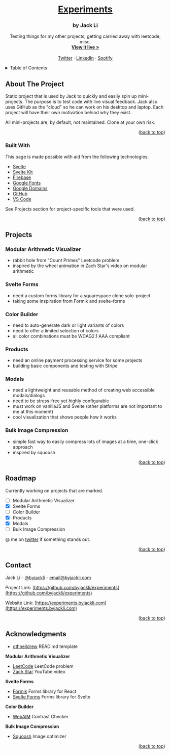 <div id="top"></div>

<div align="center">
  <a href="https://github.com/byjackli/experiments">
    <h1>Experiments</h1>
  </a>

  <h3 align="center">by Jack Li</h3>

  <p align="center">
    Testing things for my other projects, getting carried away with leetcode, misc.
    <br />
    <a href="https://experiments.byjackli.com"><strong>View it live »</strong></a>
    <br />
    <br />
    <a href="https://twitter.com/byjackli">Twitter</a>
    ·
    <a href="https://www.linkedin.com/in/byjackli/">LinkedIn</a>
    ·
    <a href="https://open.spotify.com/user/primeno17">Spotify</a>
  </p>
</div>



<!-- TABLE OF CONTENTS -->
<details>
  <summary>Table of Contents</summary>
  <ol>
    <li>
      <a href="#about-the-project">About The Project</a>
      <ul>
        <li><a href="#built-with">Built With</a></li>
      </ul>
    </li>
    <li><a href="#projects">Projects</a>
    <ul>
        <li><a href="#modular-arithmetic-visualizer">Modular Arithmetic Visualizer</a></li>
        <li><a href="#svelte-forms">Svelte Forms</a></li>
        <li><a href="#color-builder">Color Builder</a></li>
        <li><a href="#products">Products</a></li>
        <li><a href="#modals">Modals</a></li>
        <li><a href="#bulk-image-compression">Bulk Image Compression</a></li>
      </ul>
    </li>
    <li><a href="#roadmap">Roadmap</a></li>
    <li><a href="#acknowledgments">Acknowledgments</a></li>
  </ol>
</details>



<!-- ABOUT THE PROJECT -->
## About The Project

Static project that is used by Jack to quickly and easily spin up mini-projects. The purpose is to test code with live visual feedback. Jack also uses GitHub as the "cloud" so he can work on his desktop and laptop. Each project will have their own motivation behind why they exist.

All mini-projects are, by default, not maintained. Clone at your own risk.
<p align="right">(<a href="#top">back to top</a>)</p>



### Built With

This page is made possible with aid from the following technologies:
* [Svelte](https://svelte.dev/)
* [Svelte Kit](https://kit.svelte.dev/)
* [Firebase](https://firebase.google.com/)
* [Google Fonts](https://fonts.google.com/icons)
* [Google Domains](https://domains.google.com/)
* [GitHub](https://github.com/)
* [VS Code](https://code.visualstudio.com/)

See Projects section for project-specific tools that were used.
<p align="right">(<a href="#top">back to top</a>)</p>

## Projects

### Modular Arithmetic Visualizer
* rabbit hole from "Count Primes" Leetcode problem
* inspired by the wheel animation in Zach Star's video on modular arithmetic


### Svelte Forms
* need a custom forms library for a squarespace clone solo-project
* taking some inspiration from Formik and svelte-forms


### Color Builder
* need to auto-generate dark or light variants of colors
* need to offer a limited selection of colors
* all color combinations must be WCAG2.1 AAA compliant


### Products
* need an online payment processing service for some projects
* building basic components and testing with Stripe


### Modals
* need a lightweight and reusable method of creating web accessible modals/dialogs
* need to be stress-free yet highly configurable
* must work on vanillaJS and Svelte (other platforms are not important to me at this moment)
* cool visualization that shows people how it works


### Bulk Image Compression
* simple fast way to easily compress lots of images at a time, one-click approach
* inspired by squoosh

<p align="right">(<a href="#top">back to top</a>)</p>



<!-- ROADMAP -->
## Roadmap
Currently working on projects that are marked.

- [ ] Modular Arithmetic Visualizer
- [x] Svelte Forms
- [ ] Color Builder
- [x] Products
- [x] Modals
- [ ] Bulk Image Compression

@ me on [twitter](https://www.twitter.com/byjackli) if something stands out.
<p align="right">(<a href="#top">back to top</a>)</p>



<!-- CONTACT -->
## Contact

Jack Li - [@byjackli](https://twitter.com/byjackli) - email@byjackli.com

Project Link: [https://github.com/byjackli/experiments](https://github.com/byjackli/experiments)

Website Link: [https://experiments.byjackli.com](https://experiments.byjackli.com)

<p align="right">(<a href="#top">back to top</a>)</p>



<!-- ACKNOWLEDGMENTS -->
## Acknowledgments

* [othneildrew](https://github.com/othneildrew/Best-README-Template) READ.md template


<strong>Modular Arithmetic Visualizer</strong>
* [LeetCode](https://leetcode.com/problems/count-primes/) LeetCode problem
* [Zach Star](https://www.youtube.com/watch?v=lJ3CD9M3nEQ) YouTube video

<strong>Svelte Forms</strong>
* [Formik](https://formik.org/) Forms library for React
* [Svelte Forms](https://github.com/chainlist/svelte-forms) Forms library for Svelte

<strong>Color Builder</strong>
* [WebAIM](https://webaim.org/) Contrast Checker

<strong>Bulk Image Compression</strong>
* [Squoosh](https://squoosh.app/) Image optimizer

<p align="right">(<a href="#top">back to top</a>)</p>
